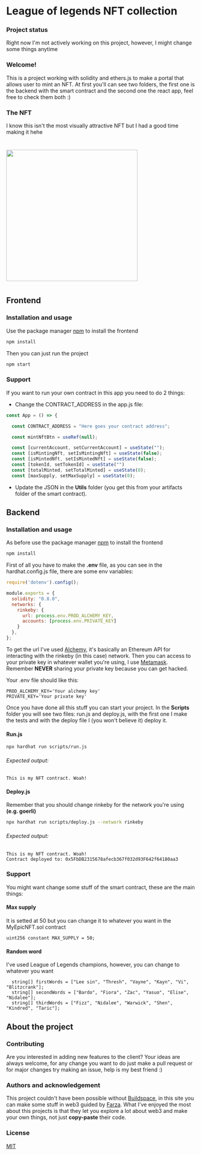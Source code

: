 # League of legends NFT collection

### Project status

Right now I'm not actively working on this project, however, I might change some things anytime

### Welcome!
This is a project working with solidity and ethers.js to make a portal that allows user to mint an NFT. At first you'll can see two folders, the first one is the backend with the smart contract and the second one the react app, feel free to check them both :)

### The NFT
I know this isn't the most visually attractive NFT but I had a good time making it hehe
#
<img src="https://storage.opensea.io/files/8608beebd7bbeaa210dbd9a456a303c0.svg" width="350" />

#

## Frontend

### Installation and usage

Use the package manager [npm](https://www.npmjs.com/) to install the frontend

```bash
npm install
```

Then you can just run the project

```bash
npm start
```
### Support

If you want to run your own contract in this app you need to do 2 things:

- Change the CONTRACT_ADDRESS in the app.js file:

```javascript
const App = () => {

  const CONTRACT_ADDRESS = "Here goes your contract address";

  const mintNftBtn = useRef(null);

  const [currentAccount, setCurrentAccount] = useState("");
  const [isMintingNft, setIsMintingNft] = useState(false);
  const [isMintedNft, setIsMintedNft] = useState(false);
  const [tokenId, setTokenId] = useState("")
  const [totalMinted, setTotalMinted] = useState(0);
  const [maxSupply, setMaxSupply] = useState(0);
```

- Update the JSON  in the **Utils** folder (you get this from your artifacts folder of the smart contract).

## Backend

### Installation and usage

As before use the package manager [npm](https://www.npmjs.com/) to install the frontend

```bash
npm install
```

First of all you have to make the **.env** file, as you can see in the hardhat.config.js file, there are some env variables:

```javascript
require('dotenv').config();

module.exports = {
  solidity: "0.8.0",
  networks: {
    rinkeby: {
      url: process.env.PROD_ALCHEMY_KEY,
      accounts: [process.env.PRIVATE_KEY]
    }
  },
};
```

To get the url I've used [Alchemy](https://www.alchemy.com/), it's basically an Ethereum API for interacting with the rinkeby (in this case) network. Then you can access to your private key in whatever wallet you're using, I use [Metamask](https://metamask.io/). Remember **NEVER** sharing your private key because you can get hacked. 

Your .env file should like this: 

```
PROD_ALCHEMY_KEY='Your alchemy key'
PRIVATE_KEY='Your private key'
```

Once you have done all this stuff you can start your project. In the **Scripts** folder you will see two files: run.js and deploy.js, with the first one I make the tests and with the deploy file I (you won't believe it) deploy it.

#### Run.js

```bash
npx hardhat run scripts/run.js
```

###### Expected output:

```
This is my NFT contract. Woah!
```
#### Deploy.js
Remember that you should change rinkeby for the network you're using **(e.g. goerli)**
```bash
npx hardhat run scripts/deploy.js --network rinkeby
```

###### Expected output:

```
This is my NFT contract. Woah!
Contract deployed to: 0x5FbDB2315678afecb367f032d93F642f64180aa3
```

### Support

You might want change some stuff of the smart contract, these are the main things:

#### Max supply

It is setted at 50 but you can change it to whatever you want in the MyEpicNFT.sol contract

```
uint256 constant MAX_SUPPLY = 50;
```

#### Random word

I've used League of Legends champions, however, you can change to whatever you want

```
  string[] firstWords = ["Lee sin", "Thresh", "Vayne", "Kayn", "Vi", "Blitzcrank"];
  string[] secondWords = ["Bardo", "Fiora", "Zac", "Yasuo", "Elise", "Nidalee"];
  string[] thirdWords = ["Fizz", "Nidalee", "Warwick", "Shen", "Kindred", "Taric"];
```

## About the project

### Contributing

Are you interested in adding new features to the client? Your ideas are always welcome, for any change you want to do just make a pull request or for major changes try making an issue, help is my best friend :)

### Authors and acknowledgement

This project couldn't have been possible without [Buildspace](https://buildspace.so/), in this site you can make some stuff in web3 guided by [Farza](https://twitter.com/farzatv?lang=ar-x-fm). What I've enjoyed the most about this projects is that they let you explore a lot about web3 and make your own things, not just **copy-paste** their code.

### License
[MIT](https://choosealicense.com/licenses/mit/)
